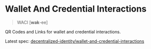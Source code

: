 # Wallet And Credential Interactions

> WACI [__wak__-ee]

QR Codes and Links for wallet and credential interactions.

Latest spec: [decentralized-identity/wallet-and-credential-interactions](https://github.com/decentralized-identity/wallet-and-credential-interactions)

